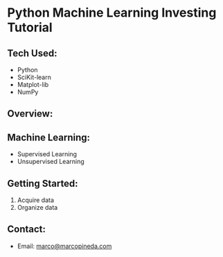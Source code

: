 # Python Machine Learning Investing Tutorial

## Tech Used:

* Python
* SciKit-learn
* Matplot-lib
* NumPy

## Overview:

## Machine Learning:

* Supervised Learning
* Unsupervised Learning


## Getting Started:

1. Acquire data
2. Organize data


## Contact:

* Email: marco@marcopineda.com
